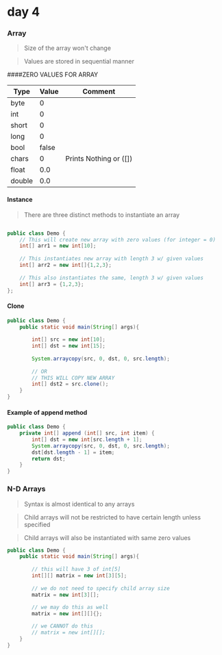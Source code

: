 # day 4

### Array

> Size of the array won't change

> Values are stored in sequential manner

####ZERO VALUES FOR ARRAY

Type  |Value|Comment                    |
------|-----|---------------------------|
byte  |0    |                           |
int   |0    |                           |
short |0    |                           |
long  |0    |                           |                   
bool  |false|                           |
chars |0    |Prints Nothing or ([])     |
float |0.0  |                           |
double|0.0  |                           |



#### Instance

> There are three distinct methods to instantiate an array
```java

public class Demo {
    // This will create new array with zero values (for integer = 0)
    int[] arr1 = new int[10];
   
    // This instantiates new array with length 3 w/ given values
    int[] arr2 = new int[]{1,2,3};
    
    // This also instantiates the same, length 3 w/ given values
    int[] arr3 = {1,2,3};
};
```

#### Clone

```java
public class Demo {   
    public static void main(String[] args){
        
        int[] src = new int[10];
        int[] dst = new int[15];
        
        System.arraycopy(src, 0, dst, 0, src.length);
        
        // OR
        // THIS WILL COPY NEW ARRAY
        int[] dst2 = src.clone();
    }
}
```

#### Example of append method
```java
public class Demo {
    private int[] append (int[] src, int item) {
        int[] dst = new int[src.length + 1];
        System.arraycopy(src, 0, dst, 0, src.length);
        dst[dst.length - 1] = item;
        return dst;
    }
}
```

### N-D Arrays

> Syntax is almost identical to any arrays

> Child arrays will not be restricted to have certain length unless specified

> Child arrays will also be instantiated with same zero values


```java
public class Demo {
    public static void main(String[] args){
        
        // this will have 3 of int[5]
        int[][] matrix = new int[3][5];
        
        // we do not need to specify child array size
        matrix = new int[3][];
        
        // we may do this as well
        matrix = new int[][]{};

        // we CANNOT do this
        // matrix = new int[][];
    }
}
```
